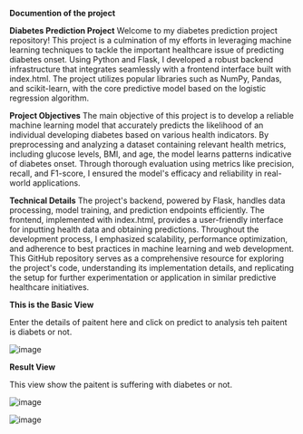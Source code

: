**Documention of the project**

**Diabetes Prediction Project**
Welcome to my diabetes prediction project repository! This project is a culmination of my efforts in leveraging machine learning techniques to tackle the important healthcare issue of predicting diabetes onset. Using Python and Flask, I developed a robust backend infrastructure that integrates seamlessly with a frontend interface built with index.html. The project utilizes popular libraries such as NumPy, Pandas, and scikit-learn, with the core predictive model based on the logistic regression algorithm.

**Project Objectives**
The main objective of this project is to develop a reliable machine learning model that accurately predicts the likelihood of an individual developing diabetes based on various health indicators. By preprocessing and analyzing a dataset containing relevant health metrics, including glucose levels, BMI, and age, the model learns patterns indicative of diabetes onset. Through thorough evaluation using metrics like precision, recall, and F1-score, I ensured the model's efficacy and reliability in real-world applications.

**Technical Details**
The project's backend, powered by Flask, handles data processing, model training, and prediction endpoints efficiently. The frontend, implemented with index.html, provides a user-friendly interface for inputting health data and obtaining predictions. Throughout the development process, I emphasized scalability, performance optimization, and adherence to best practices in machine learning and web development. This GitHub repository serves as a comprehensive resource for exploring the project's code, understanding its implementation details, and replicating the setup for further experimentation or application in similar predictive healthcare initiatives.

**This is the Basic View**

Enter the details of paitent here and click on predict to analysis teh paitent is diabets or not.

![image](https://github.com/Harshith1003/DiabetesPredictionML/assets/119159671/0f7d8ee5-a064-47b9-9d8f-94032348625b)

**Result View**

This view show the paitent is suffering with diabetes or not.

![image](https://github.com/Harshith1003/DiabetesPredictionML/assets/119159671/45fdb3fd-2795-4bed-a549-077561ee8c21)

![image](https://github.com/Harshith1003/DiabetesPredictionML/assets/119159671/4c633b51-604e-443c-8026-c67000be716f)
